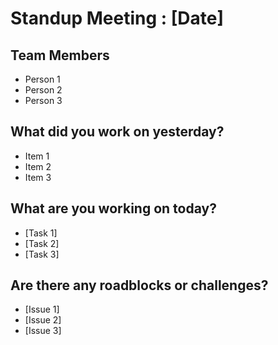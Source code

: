 # Standup Meeting : [Date]

## Team Members
* Person 1
* Person 2
* Person 3

## What did you work on yesterday?
* Item 1
* Item 2
* Item 3

## What are you working on today?
- [Task 1]
- [Task 2]
- [Task 3]

## Are there any roadblocks or challenges?
- [Issue 1]
- [Issue 2]
- [Issue 3]
